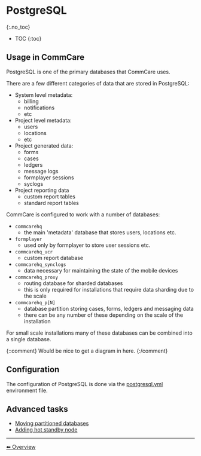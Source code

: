 # PostgreSQL
{:.no_toc}

* TOC
{:toc}

## Usage in CommCare

PostgreSQL is one of the primary databases that CommCare uses. 

There are a few different categories of data that are stored in PostgreSQL:

- System level metadata:
  - billing
  - notifications
  - etc
- Project level metadata:
  - users
  - locations
  - etc
- Project generated data:
  - forms
  - cases
  - ledgers
  - message logs
  - formplayer sessions
  - syclogs
- Project reporting data
  - custom report tables
  - standard report tables

CommCare is configured to work with a number of databases:

- `commcarehq`
  - the main 'metadata' database that stores users, locations etc.
- `formplayer`
  - used only by formplayer to store user sessions etc.
- `commcarehq_ucr`
  - custom report database
- `commcarehq_synclogs`
  - data necessary for maintaining the state of the mobile devices 
- `commcarehq_proxy`
  - routing database for sharded databases
  - this is only required for installations that require data sharding due to the scale
- `commcarehq_p[N]`
  - database partition storing cases, forms, ledgers and messaging data
  - there can be any number of these depending on the scale of the installation
  
For small scale installations many of these databases can be combined into a single database.
  
{::comment}
Would be nice to get a diagram in here.
{:/comment}

## Configuration

The configuration of PostgreSQL is done via the 
[postgresql.yml](../commcare-cloud/env/postgresql_yml.md) environment
file.

## Advanced tasks

- [Moving partitioned databases](postgresql/move-partitioned-database.md)
- [Adding hot standby node](postgresql/add-standby-node.md)

---

[︎⬅︎ Overview](..)
